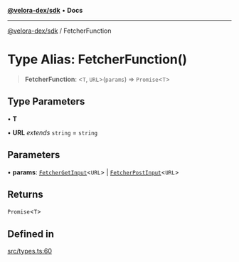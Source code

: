[**@velora-dex/sdk**](../README.md) • **Docs**

***

[@velora-dex/sdk](../globals.md) / FetcherFunction

# Type Alias: FetcherFunction()

> **FetcherFunction**: \<`T`, `URL`\>(`params`) => `Promise`\<`T`\>

## Type Parameters

• **T**

• **URL** *extends* `string` = `string`

## Parameters

• **params**: [`FetcherGetInput`](../-internal-/interfaces/FetcherGetInput.md)\<`URL`\> \| [`FetcherPostInput`](../-internal-/interfaces/FetcherPostInput.md)\<`URL`\>

## Returns

`Promise`\<`T`\>

## Defined in

[src/types.ts:60](https://github.com/VeloraDEX/sdk/blob/master/src/types.ts#L60)
